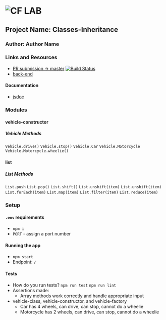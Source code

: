 ![CF](http://i.imgur.com/7v5ASc8.png) LAB
=================================================

 ## Project Name: Classes-Inheritance

 ### Author: Author Name

### Links and Resources
* [PR submission -> master](https://github.com/hingham/lab-3-demo/pull/2)
[![Build Status](https://www.travis-ci.com/hingham/lab-3-demo.svg?branch=master)](https://www.travis-ci.com/hingham/lab-3-demo)
* [back-end](http://xyz.com)


#### Documentation
* [jsdoc](http://xyz.com/docs) 

### Modules

#### vehicle-constructor
##### Vehicle Methods
`Vehicle.drive()`
`Vehicle.stop()`
`Vehicle.Car`
`Vehicle.Motorcycle`
`Vehicle.Motorcycle.wheelie()`

#### list
##### List Methods
`List.push`
`List.pop()`
`List.shift()`
`List.unshift(item)`
`List.unshift(item)`
`List.forEach(item)`
`List.map(item)`
`List.filter(item)`
`List.reduce(item)`

 ### Setup
#### `.env` requirements
* `npm i`
* `PORT` - assign a port number

 #### Running the app
* `npm start`
* Endpoint: `/`

 #### Tests
* How do you run tests? 
`npm run test`
`npm run lint`
* Assertions made: 
  * Array methods work correctly and handle appropriate input
* vehicle-class, vehicle-constructor, and vehicle-factory
  * Car has 4 wheels, can drive, can stop, cannot do a wheelie
  * Motorcycle has 2 wheels, can drive, can stop, cannot do a wheelie


